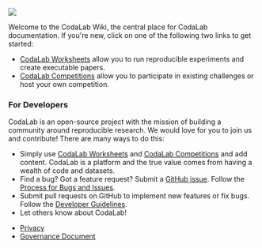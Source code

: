 <a href="http://www.codalab.org"><img src="https://github.com/codalab/codalab/wiki/images/codalab-logo.png" /></a>

Welcome to the CodaLab Wiki, the central place for CodaLab documentation.  If you're new, click on one of the following two links to get started:

* [CodaLab Worksheets](CodaLab-Worksheets) allow you to run reproducible experiments and create executable papers.
* [CodaLab Competitions](CodaLab-Competitions) allow you to participate in existing challenges or host your own competition.

### For Developers

CodaLab is an open-source project with the mission of building a community around reproducible research.  We would love for you to join us and contribute!  There are many ways to do this:

- Simply use [CodaLab Worksheets](https://worksheets.codalab.org) and [CodaLab Competitions](https://competitions.codalab.org) and add content.  CodaLab is a platform and the true value comes from having a wealth of code and datasets.
- Find a bug? Got a feature request? Submit a [GitHub issue](https://github.com/codalab/codalab/issues?state=open). Follow the [Process for Bugs and Issues](https://github.com/codalab/codalab/wiki/Dev_Issue-tracking).
- Submit pull requests on GitHub to implement new features or fix bugs.  Follow the [Developer Guidelines](Dev_Developer-Guidelines).
- Let others know about CodaLab!

* [Privacy](Privacy)
* [Governance Document](https://github.com/codalab/codalab/blob/master/docs/Community-Governance.md)